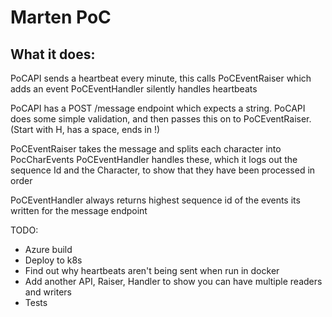 ﻿# Marten PoC

## What it does: 
PoCAPI sends a heartbeat every minute, this calls PoCEventRaiser which adds an event 
PoCEventHandler silently handles heartbeats

PoCAPI has a POST /message endpoint which expects a string.
PoCAPI does some simple validation, and then passes this on to PoCEventRaiser. (Start with H, has a space, ends in !)

PoCEventRaiser takes the message and splits each character into PocCharEvents
PoCEventHandler handles these, which it logs out the sequence Id and the Character, to show that they have been processed in order 

PoCEventHandler always returns highest sequence id of the events its written for the message endpoint

TODO:
* Azure build
* Deploy to k8s
* Find out why heartbeats aren't being sent when run in docker
* Add another API, Raiser, Handler to show you can have multiple readers and writers
* Tests
